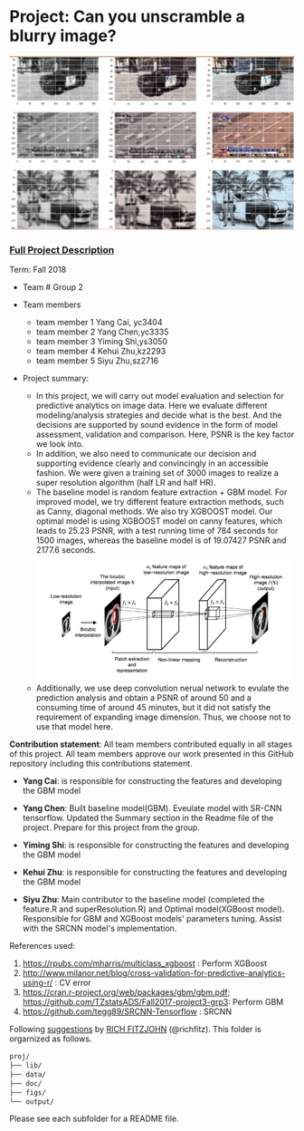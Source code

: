 # Project: Can you unscramble a blurry image? 
![image](figs/example.png)

### [Full Project Description](doc/project3_desc.md)

Term: Fall 2018

+ Team # Group 2
+ Team members
	+ team member 1 Yang Cai, yc3404
	+ team member 2 Yang Chen,yc3335
	+ team member 3 Yiming Shi,ys3050
	+ team member 4 Kehui Zhu,kz2293
	+ team member 5 Siyu Zhu,sz2716

+ Project summary: 
	+ In this project, we will carry out model evaluation and selection for predictive analytics on image data. Here we evaluate different modeling/analysis strategies and decide what is the best. And the decisions are supported by sound evidence in the form of model assessment, validation and comparison. Here, PSNR is the key factor we look into. 
	+ In addition, we also need to communicate our decision and supporting evidence clearly and convincingly in an accessible fashion. We were given a training set of 3000 images to realize a super resolution algorithm (half LR and half HR). 
	+ The baseline model is random feature extraction + GBM model. For improved model, we try different feature extraction methods, such as Canny, diagonal methods. We also try XGBOOST model. Our optimal model is using XGBOOST model on canny features, which leads to 25.23 PSNR, with a test running time of 784 seconds for 1500 images, whereas the baseline model is of 19.07427 PSNR and 2177.6 seconds. 
![image](figs/example2.png)
	+ Additionally, we use deep convolution nerual network to evulate the prediction analysis and obtain a PSNR of around 50 and a consuming time of around 45 minutes, but it did not satisfy the requirement of expanding image dimension. Thus, we choose not to use that model here.
	
**Contribution statement**:  All team members contributed equally in all stages of this project. All team members approve our work presented in this GitHub repository including this contributions statement. 


+ **Yang Cai**:  is responsible for constructing the features and developing the GBM model

+ **Yang Chen**: Built baseline model(GBM). Eveulate model with SR-CNN tensorflow. Updated the Summary section in the Readme file of the project. Prepare for this project from the group.

+ **Yiming Shi**:  is responsible for constructing the features and developing the GBM model

+ **Kehui Zhu**:  is responsible for constructing the features and developing the GBM model

+ **Siyu Zhu**: Main contributor to the baseline model (completed the feature.R and superResolution.R) and Optimal model(XGBoost model). Responsible for GBM and XGBoost models' parameters tuning. Assist with the SRCNN model's implementation. 

References used:
1.  https://rpubs.com/mharris/multiclass_xgboost : Perform XGBoost
2.  http://www.milanor.net/blog/cross-validation-for-predictive-analytics-using-r/ :  CV error
3.  https://cran.r-project.org/web/packages/gbm/gbm.pdf; https://github.com/TZstatsADS/Fall2017-project3-grp3:  Perform GBM
4.  https://github.com/tegg89/SRCNN-Tensorflow :  SRCNN



Following [suggestions](http://nicercode.github.io/blog/2013-04-05-projects/) by [RICH FITZJOHN](http://nicercode.github.io/about/#Team) (@richfitz). This folder is orgarnized as follows.

```
proj/
├── lib/
├── data/
├── doc/
├── figs/
└── output/
```

Please see each subfolder for a README file.
